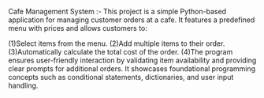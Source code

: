 Cafe Management System :-
This project is a simple Python-based application for managing customer orders at a cafe. It features a predefined menu with prices and allows customers to:

(1)Select items from the menu.
(2)Add multiple items to their order.
(3)Automatically calculate the total cost of the order.
(4)The program ensures user-friendly interaction by validating item availability and providing clear prompts for additional orders. It showcases foundational programming concepts such as conditional statements, dictionaries, and user input handling.

